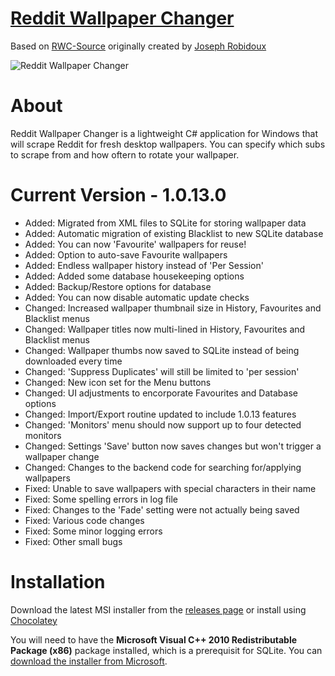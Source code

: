 # [Reddit Wallpaper Changer](https://www.reddit.com/r/rwallpaperchanger/)
Based on [RWC-Source](https://github.com/JosephRobidoux/RWC-Source) originally created by [Joseph Robidoux](https://github.com/JosephRobidoux)

![Reddit Wallpaper Changer](http://i.imgur.com/jVhWthE.jpg "Reddit Wallpaper Changer")

# About
Reddit Wallpaper Changer is a lightweight C# application for Windows that will scrape Reddit for fresh desktop wallpapers. You can specify which subs to scrape from and how oftern to rotate your wallpaper.

# Current Version - 1.0.13.0
- Added: Migrated from XML files to SQLite for storing wallpaper data
- Added: Automatic migration of existing Blacklist to new SQLite database
- Added: You can now 'Favourite' wallpapers for reuse!
- Added: Option to auto-save Favourite wallpapers
- Added: Endless wallpaper history instead of 'Per Session'
- Added: Added some database housekeeping options
- Added: Backup/Restore options for database
- Added: You can now disable automatic update checks
- Changed: Increased wallpaper thumbnail size in History, Favourites and Blacklist menus
- Changed: Wallpaper titles now multi-lined in History, Favourites and Blacklist menus 
- Changed: Wallpaper thumbs now saved to SQLite instead of being downloaded every time
- Changed: 'Suppress Duplicates' will still be limited to 'per session'
- Changed: New icon set for the Menu buttons 
- Changed: UI adjustments to encorporate Favourites and Database options 
- Changed: Import/Export routine updated to include 1.0.13 features
- Changed: 'Monitors' menu should now support up to four detected monitors 
- Changed: Settings 'Save' button now saves changes but won't trigger a wallpaper change 
- Changed: Changes to the backend code for searching for/applying wallpapers 
- Fixed: Unable to save wallpapers with special characters in their name  
- Fixed: Some spelling errors in log file
- Fixed: Changes to the 'Fade' setting were not actually being saved
- Fixed: Various code changes
- Fixed: Some minor logging errors
- Fixed: Other small bugs

# Installation
Download the latest MSI installer from the [releases page](https://github.com/Rawns/Reddit-Wallpaper-Changer/releases) or install using [Chocolatey](https://chocolatey.org/packages/reddit-wallpaper-changer/)

You will need to have the **Microsoft Visual C++ 2010 Redistributable Package (x86)** package installed, which is a prerequisit for SQLite. You can [download the installer from Microsoft](https://www.microsoft.com/en-gb/download/details.aspx?id=5555). 
